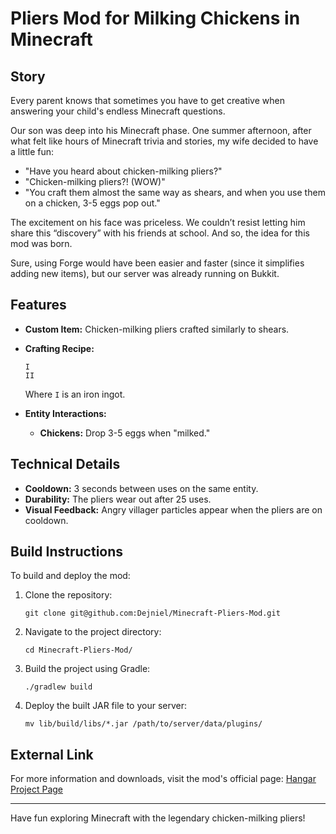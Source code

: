 # Pliers Mod for Milking Chickens in Minecraft

## Story

Every parent knows that sometimes you have to get creative when answering your child's endless Minecraft questions.

Our son was deep into his Minecraft phase. One summer afternoon, after what felt like hours of Minecraft trivia and stories, my wife decided to have a little fun:

- "Have you heard about chicken-milking pliers?"
- "Chicken-milking pliers?! (WOW)"
- "You craft them almost the same way as shears, and when you use them on a chicken, 3-5 eggs pop out."

The excitement on his face was priceless. We couldn’t resist letting him share this “discovery” with his friends at school. And so, the idea for this mod was born.

Sure, using Forge would have been easier and faster (since it simplifies adding new items), but our server was already running on Bukkit.

## Features

- **Custom Item:** Chicken-milking pliers crafted similarly to shears.

- **Crafting Recipe:**

  ```
  I  
  II
  ```
  Where `I` is an iron ingot.

- **Entity Interactions:**

  - **Chickens:** Drop 3-5 eggs when "milked."

## Technical Details

- **Cooldown:** 3 seconds between uses on the same entity.
- **Durability:** The pliers wear out after 25 uses.
- **Visual Feedback:** Angry villager particles appear when the pliers are on cooldown.

## Build Instructions

To build and deploy the mod:

1. Clone the repository:
   ```
   git clone git@github.com:Dejniel/Minecraft-Pliers-Mod.git
   ```
2. Navigate to the project directory:
   ```
   cd Minecraft-Pliers-Mod/
   ```
3. Build the project using Gradle:
   ```
   ./gradlew build
   ```
4. Deploy the built JAR file to your server:
   ```
   mv lib/build/libs/*.jar /path/to/server/data/plugins/
   ```

## External Link

For more information and downloads, visit the mod's official page:
[Hangar Project Page](https://hangar.papermc.io/Dejniel/Pliers)

---

Have fun exploring Minecraft with the legendary chicken-milking pliers!


